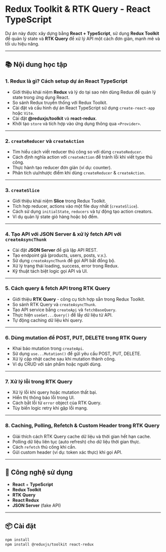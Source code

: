# Redux Toolkit & RTK Query - React TypeScript

Dự án này được xây dựng bằng **React + TypeScript**, sử dụng **Redux Toolkit** để quản lý state và **RTK Query** để xử lý API một cách đơn giản, mạnh mẽ và tối ưu hiệu năng.

---

## 📚 Nội dung học tập

### 1. Redux là gì? Cách setup dự án React TypeScript
- Giới thiệu khái niệm **Redux** và lý do tại sao nên dùng Redux để quản lý state trong ứng dụng React.
- So sánh Redux truyền thống với Redux Toolkit.
- Cài đặt và cấu hình dự án React TypeScript sử dụng `create-react-app` hoặc `Vite`.
- Cài đặt **@reduxjs/toolkit** và **react-redux**.
- Khởi tạo `store` và tích hợp vào ứng dụng thông qua `<Provider>`.

---

### 2. `createReducer` và `createAction`
- Tìm hiểu cách viết reducer thủ công so với dùng `createReducer`.
- Cách định nghĩa action với `createAction` để tránh lỗi khi viết type thủ công.
- Thực hành tạo reducer đơn giản (ví dụ: counter).
- Phân tích ưu/nhược điểm khi dùng `createReducer` & `createAction`.

---

### 3. `createSlice`
- Giới thiệu khái niệm **Slice** trong Redux Toolkit.
- Tích hợp reducer, actions vào một file duy nhất (`createSlice`).
- Cách sử dụng `initialState`, `reducers` và tự động tạo action creators.
- Ví dụ quản lý state giỏ hàng hoặc bộ đếm.

---

### 4. Tạo API với JSON Server & xử lý fetch API với `createAsyncThunk`
- Cài đặt **JSON Server** để giả lập API REST.
- Tạo endpoint giả (products, users, posts, v.v.).
- Sử dụng `createAsyncThunk` để gọi API bất đồng bộ.
- Xử lý trạng thái loading, success, error trong Redux.
- Kỹ thuật tách biệt logic gọi API và UI.

---

### 5. Cách query & fetch API trong RTK Query
- Giới thiệu **RTK Query** - công cụ tích hợp sẵn trong Redux Toolkit.
- So sánh RTK Query và `createAsyncThunk`.
- Tạo API service bằng `createApi` và `fetchBaseQuery`.
- Thực hiện `useGet...Query()` để lấy dữ liệu từ API.
- Tự động caching dữ liệu khi query.

---

### 6. Dùng mutation để POST, PUT, DELETE trong RTK Query
- Khai báo mutation trong `createApi`.
- Sử dụng `use...Mutation()` để gửi yêu cầu POST, PUT, DELETE.
- Xử lý cập nhật cache sau khi mutation thành công.
- Ví dụ CRUD với sản phẩm hoặc người dùng.

---

### 7. Xử lý lỗi trong RTK Query
- Xử lý lỗi khi query hoặc mutation thất bại.
- Hiển thị thông báo lỗi trong UI.
- Cách bắt lỗi từ `error` object của RTK Query.
- Tùy biến logic retry khi gặp lỗi mạng.

---

### 8. Caching, Polling, Refetch & Custom Header trong RTK Query
- Giải thích cách RTK Query cache dữ liệu và thời gian hết hạn cache.
- Polling dữ liệu liên tục (auto refresh) cho dữ liệu thời gian thực.
- Cách `refetch` thủ công khi cần.
- Gửi custom header (ví dụ: token xác thực) khi gọi API.

---

## 🚀 Công nghệ sử dụng
- **React** + **TypeScript**
- **Redux Toolkit**
- **RTK Query**
- **React Redux**
- **JSON Server** (fake API)

---

## 📦 Cài đặt

```bash
npm install
npm install @reduxjs/toolkit react-redux
